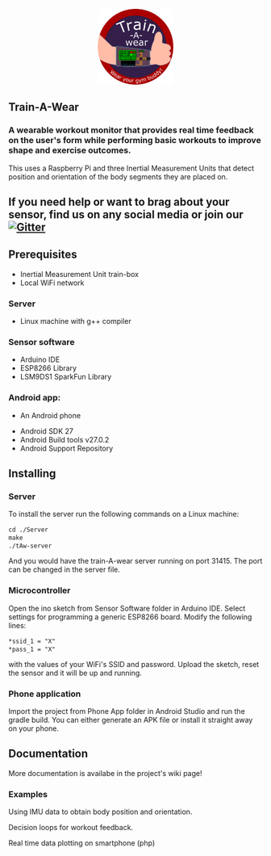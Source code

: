 <p align="center"> <img src="https://github.com/InaSusnoschi/train-A-wear/blob/master/Images/trainAwear_logo.png" height=150px width=150px alt="train-A-wear logo" /> </p>

## Train-A-Wear
### A wearable workout monitor that provides real time feedback on the user's form while performing basic workouts to improve shape and exercise outcomes.

This uses a Raspberry Pi and three Inertial Measurement Units that detect position and orientation of the body segments they are placed on.

## If you need help or want to brag about your sensor, find us on any social media or join our [![Gitter](https://badges.gitter.im/train-A-wear/community.svg)](https://gitter.im/train-A-wear/community?utm_source=badge&utm_medium=badge&utm_campaign=pr-badge)


## Prerequisites
* Inertial Measurement Unit train-box
* Local WiFi network

### Server
* Linux machine with g++ compiler

### Sensor software
* Arduino IDE
* ESP8266 Library
* LSM9DS1 SparkFun Library

### Android app:
* An Android phone
<ul>
  <li> Android SDK 27 </li>
  <li> Android Build tools v27.0.2 </li>
  <li> Android Support Repository </li>
</ul>


## Installing

### Server
To install the server run the following commands on a Linux machine:
```
cd ./Server
make
./tAw-server
```
And you would have the train-A-wear server running on port 31415. The port can be changed in the server file.

### Microcontroller
Open the ino sketch from Sensor Software folder in Arduino IDE. Select settings for programming a generic ESP8266 board.
Modify the following lines:
```
*ssid_1 = "X"
*pass_1 = "X"
```
with the values of your WiFi's SSID and password. Upload the sketch, reset the sensor and it will be up and running.

### Phone application
Import the project from Phone App folder in Android Studio and run the gradle build. You can either generate an APK file or install it straight away on your phone.

## Documentation
More documentation is availabe in the project's wiki page!

### Examples
Using IMU data to obtain body position and orientation.

Decision loops for workout feedback.

Real time data plotting on smartphone (php)
